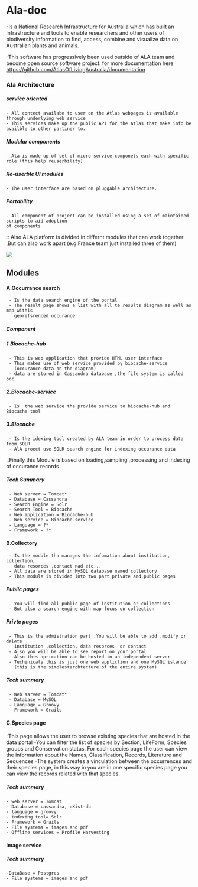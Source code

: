 # Ala-doc 

-Is a National Research Infrastructure
for Australia which has built an infrastructure and tools to enable researchers
and other users of biodiversity information to find, access, combine and
visualize data on Australian plants and animals.

-This software has progressively been used outside of ALA team and become open source software project. for more documentation here https://github.com/AtlasOfLivingAustralia/documentation 

###   Ala Architecture
##### service oriented 
    - All contect availabe to user on the Atlas webpages is available through underlying web service 
    - This services make up the public API for the Atlas that make info be availble to other partiner to.
##### Modular components
    - Ala is made up of set of micro service componets each with specific role (this help reuserbility)
##### Re-userble UI modules 
    - The user interface are based on pluggable architecture.
##### Portability 
    - All component of project can be installed using a set of maintained scripts to aid adoption 
    of components  

:: Also ALA platform is divided in differnt modules that can work together ,But can also work apart (e.g France team just installed three of them)

<img src="../asset/img/modules_overview.jpeg">

## Modules

#### A.Occurrance search
     - Is the data search engine of the portal
     - The result page shows a list with all te results diagram as well as map withis 
       georefsrenced occurance 

##### Component
##### 1.Biocache-hub
     - This is web application that provide HTML user interface 
     - This makes use of web service provided by biocache-service
       (occurance data on the diagram)
     - data are stored in Cassandra database ,the file system is called occ
##### 2.Biocache-service
     - Is  the web service tha provide service to biocache-hub and Biocache tool
##### 3.Biocache
     - Is the idexing tool created by ALA team in order to process data from SOLR 
     - AlA proect use SOLR search engine for indexing occurance data

::Finally this  Module is based on loading,sampling ,processing and indexing of occurance records

##### Tech Summary
     - Web server = Tomcat*
     - Database = Cassandra
     - Search Engine = Solr
     - Search Tool = Biocache
     - Web application = Biocache-hub
     - Web service = Biocache-service
     - Language = ?*
     - Framework = ?*


#### B.Collectory
     - Is the module tha manages the infomation about institution, collection,
       data resorces ,contact nad etc...
     - All data are stored in MySQL database named collectory
     - This module is divided into two part private and public pages
##### Public pages 
     - You will find all public page of institution or collections 
     - But also a search engine with map focus on collection

##### Privte pages
     - This is the admistration part .You will be able to add ,modify or delete 
       institution ,collection, data resorces  or contact
     - Also you will be able to see report on your portal
     - Also this aprication can be hosted in an independent server
     - Techinicaly this is just one web appliction and one MySQL istance 
       (this is the simplestarchtecture of the entire system)


##### Tech summary
     - Web sarver = Tomcat*
     - Database = MySQL
     - Language = Groovy
     - Framework = Grails


#### C.Species page
-This page allows the user to browse existing species that are hosted in the
data portal
-You can filter the list of species by Section, LifeForm, Species
groups and Conservation status. For each species page the user can view the
information about the Names, Classification, Records, Literature and
Sequences
-The system creates a vinculation between the occurrences and their species page, in this way in you are in one specific species page you can view the records related with that species.
##### Tech summary
	- web server = Tomcat
	- Database = cassandra, eXist-db
	- language = groovy
	- indexing tool= Solr
	- Framework = Grails
	- File systems = images and pdf
	- Offline services = Profile Harvesting
	
#### Image service
##### Tech summary
    -DataBase = Postgres
    - File systems = images and pdf